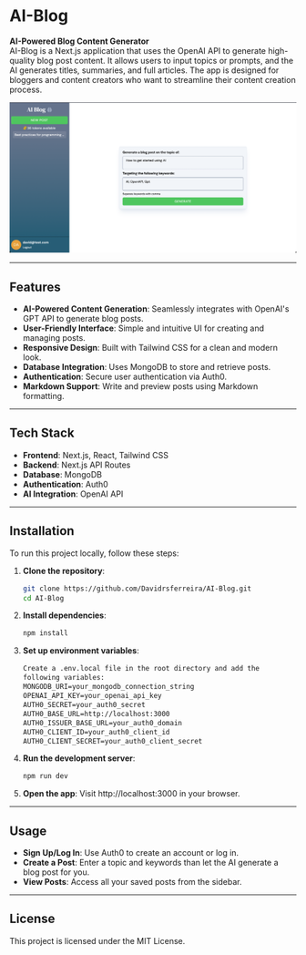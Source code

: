 # AI-Blog

**AI-Powered Blog Content Generator**  
AI-Blog is a Next.js application that uses the OpenAI API to generate high-quality blog post content. It allows users to input topics or prompts, and the AI generates titles, summaries, and full articles. The app is designed for bloggers and content creators who want to streamline their content creation process.

![Demo Screenshot](/public/homeScreenshot.png)

---

## Features

- **AI-Powered Content Generation**: Seamlessly integrates with OpenAI's GPT API to generate blog posts.
- **User-Friendly Interface**: Simple and intuitive UI for creating and managing posts.
- **Responsive Design**: Built with Tailwind CSS for a clean and modern look.
- **Database Integration**: Uses MongoDB to store and retrieve posts.
- **Authentication**: Secure user authentication via Auth0.
- **Markdown Support**: Write and preview posts using Markdown formatting.

---

## Tech Stack

- **Frontend**: Next.js, React, Tailwind CSS
- **Backend**: Next.js API Routes
- **Database**: MongoDB
- **Authentication**: Auth0
- **AI Integration**: OpenAI API

---

## Installation

To run this project locally, follow these steps:

1. **Clone the repository**:

   ```bash
   git clone https://github.com/Davidrsferreira/AI-Blog.git
   cd AI-Blog

   ```

2. **Install dependencies**:

   ```bash
   npm install

   ```

3. **Set up environment variables**:

   ```plaintext
   Create a .env.local file in the root directory and add the following variables:
   MONGODB_URI=your_mongodb_connection_string
   OPENAI_API_KEY=your_openai_api_key
   AUTH0_SECRET=your_auth0_secret
   AUTH0_BASE_URL=http://localhost:3000
   AUTH0_ISSUER_BASE_URL=your_auth0_domain
   AUTH0_CLIENT_ID=your_auth0_client_id
   AUTH0_CLIENT_SECRET=your_auth0_client_secret

   ```

4. **Run the development server**:

   ```bash
   npm run dev

   ```

5. **Open the app**:
   Visit http://localhost:3000 in your browser.

---

## Usage

- **Sign Up/Log In**: Use Auth0 to create an account or log in.
- **Create a Post**: Enter a topic and keywords than let the AI generate a blog post for you.
- **View Posts**: Access all your saved posts from the sidebar.

---

## License

This project is licensed under the MIT License.
